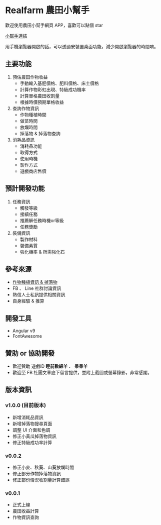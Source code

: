 # Realfarm 農田小幫手 
歡迎使用農田小幫手網頁 APP，喜歡可以點個 star

[小幫手連結](https://bobosheep.github.io/farm-tool/)

用手機瀏覽器開啟的話，可以透過安裝置桌面功能，減少開啟瀏覽器的時間唷。

## 主要功能

1.  預估農田作物收益
    *   手動輸入基肥價格、肥料價格、床土價格
    *   計算作物彩虹出現、特級成功機率
    *   計算單格農田收割量
    *   根據時價預期單格收益
2.  查詢作物資訊
    *   作物種植時間
    *   做苗時間
    *   放爛時間
    *   掉落物 & 掉落物查詢
3.  消耗品資訊
    *   消耗品功能
    *   取得方式
    *   使用時機
    *   製作方式
    *   遊戲商店售價

## 預計開發功能
1.  任務資訊
    *   觸發等級
    *   接續任務
    *   推薦解任務時機or等級
    *   任務獎勵
2.  裝備資訊 
    *   製作材料
    *   裝備素質
    *   強化機率 & 所需強化石

## 參考來源

*   [作物種植資訊 & 掉落物](https://forum.gamer.com.tw/C.php?bsn=37413&snA=160)
*   FB 、 Line 社群討論資訊
*   熱信人士私訊提供相關資訊
*   自身經驗 & 推算

## 開發工具

*   Angular v9
*   FontAwesome

## 贊助 or 協助開發
*   歡迎贊助 遊戲ID **睡前數綿羊** 、 **呆呆羊**
*   歡迎至 FB 社團文章底下留言提供，並附上截圖或螢幕錄影，非常感謝。

## 版本資訊

### v1.0.0 (目前版本)
*   新增消耗品資訊
*   新增掉落物搜尋頁面
*   調整 UI 介面和色調
*   修正小黃瓜掉落物資訊
*   修正特級成功率計算

### v0.0.2
*   修正小麥、秋葵、山葵放爛時間
*   修正部分作物掉落物資訊
*   修正部份情況收割量計算錯誤

### v0.0.1
*   正式上線
*   農田收益計算
*   作物資訊查詢